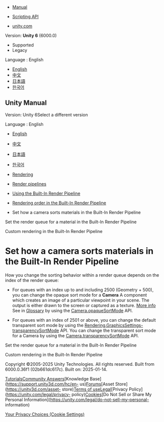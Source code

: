 [](https://docs.unity3d.com)

  * [Manual](../Manual/index.html)
  * [Scripting API](../ScriptReference/index.html)

  * [unity.com](https://unity.com/)

Version: **Unity 6** (6000.0)

  * Supported
  * Legacy

Language : English

  * [English](/Manual/built-in-rendering-order-sorting.html)
  * [中文](/cn/current/Manual/built-in-rendering-order-sorting.html)
  * [日本語](/ja/current/Manual/built-in-rendering-order-sorting.html)
  * [한국어](/kr/current/Manual/built-in-rendering-order-sorting.html)

[](https://docs.unity3d.com)

## Unity Manual

Version: Unity 6Select a different version

Language : English

  * [English](/Manual/built-in-rendering-order-sorting.html)
  * [中文](/cn/current/Manual/built-in-rendering-order-sorting.html)
  * [日本語](/ja/current/Manual/built-in-rendering-order-sorting.html)
  * [한국어](/kr/current/Manual/built-in-rendering-order-sorting.html)

  * [Rendering](rendering-and-post-processing.html)
  * [Render pipelines](render-pipelines.html)
  * [Using the Built-In Render Pipeline](built-in-render-pipeline.html)
  * [Rendering order in the Built-In Render Pipeline](built-in-rendering-order-landing.html)
  * Set how a camera sorts materials in the Built-In Render Pipeline

[](built-in-rendering-order-set-queue.html)

Set the render queue for a material in the Built-In Render Pipeline

[](GraphicsCommandBuffers-landing.html)

Custom rendering in the Built-In Render Pipeline

# Set how a camera sorts materials in the Built-In Render Pipeline

How you change the sorting behavior within a render queue depends on the index
of the render queue:

  * For queues with an index up to and including 2500 (Geometry + 500), you can change the opaque sort mode for a **Camera** A component which creates an image of a particular viewpoint in your scene. The output is either drawn to the screen or captured as a texture. [More info](CamerasOverview.html)  
See in [Glossary](Glossary.html#Camera) by using the
[Camera.opaqueSortMode](../ScriptReference/Camera-opaqueSortMode.html) API.

  * For queues with an index of 2501 or above, you can change the default transparent sort mode by using the [Rendering.GraphicsSettings-transparencySortMode](../ScriptReference/Rendering.GraphicsSettings-transparencySortMode.html) API. You can change the transparent sort mode for a Camera by using the [Camera.transparencySortMode](../ScriptReference/Camera-transparencySortMode.html) API.

[](built-in-rendering-order-set-queue.html)

Set the render queue for a material in the Built-In Render Pipeline

[](GraphicsCommandBuffers-landing.html)

Custom rendering in the Built-In Render Pipeline

Copyright ©2005-2025 Unity Technologies. All rights reserved. Built from
6000.0.36f1 (02b661dc617c). Built on: 2025-01-14.

[Tutorials](https://learn.unity.com/)[Community
Answers](https://answers.unity3d.com)[Knowledge
Base](https://support.unity3d.com/hc/en-
us)[Forums](https://forum.unity3d.com)[Asset Store](https://unity3d.com/asset-
store)[Terms of
use](https://docs.unity3d.com/Manual/TermsOfUse.html)[Legal](https://unity.com/legal)[Privacy
Policy](https://unity.com/legal/privacy-
policy)[Cookies](https://unity.com/legal/cookie-policy)[Do Not Sell or Share
My Personal Information](https://unity.com/legal/do-not-sell-my-personal-
information)

[Your Privacy Choices (Cookie Settings)](javascript:void\(0\);)

